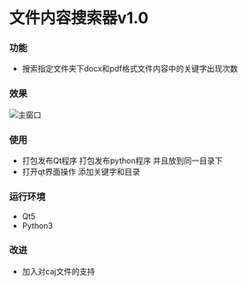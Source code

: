 ﻿# 文件内容搜索器v1.0
### 功能
- 搜索指定文件夹下docx和pdf格式文件内容中的关键字出现次数
### 效果
![主窗口](https://github.com/ColmonBai/file_search/images/pic0.PNG)
### 使用
- 打包发布Qt程序 打包发布python程序 并且放到同一目录下
- 打开qt界面操作 添加关键字和目录 
### 运行环境
- Qt5
- Python3
### 改进
- 加入对caj文件的支持
